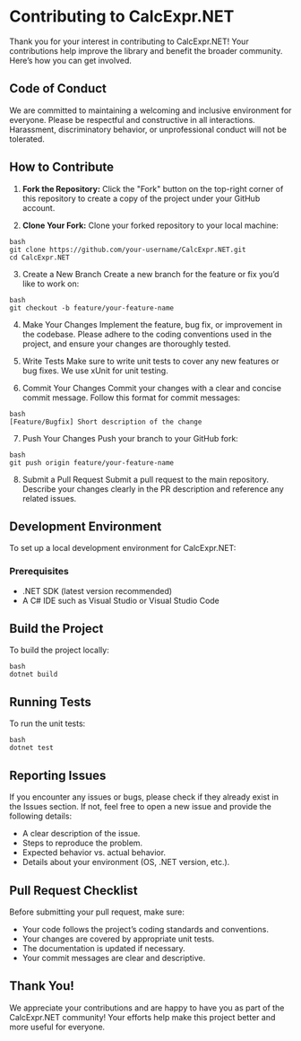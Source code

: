 # Contributing to CalcExpr.NET
Thank you for your interest in contributing to CalcExpr.NET! Your contributions help improve the library and benefit the broader community. Here’s how you can get involved.

## Code of Conduct
We are committed to maintaining a welcoming and inclusive environment for everyone. Please be respectful and constructive in all interactions. Harassment, discriminatory behavior, or unprofessional conduct will not be tolerated.

## How to Contribute
1. **Fork the Repository:**
Click the "Fork" button on the top-right corner of this repository to create a copy of the project under your GitHub account.

2. **Clone Your Fork:**
Clone your forked repository to your local machine:
```
bash
git clone https://github.com/your-username/CalcExpr.NET.git
cd CalcExpr.NET
```

3. Create a New Branch
Create a new branch for the feature or fix you’d like to work on:
```
bash
git checkout -b feature/your-feature-name
```

4. Make Your Changes
Implement the feature, bug fix, or improvement in the codebase. Please adhere to the coding conventions used in the project, and ensure your changes are thoroughly tested.

5. Write Tests
Make sure to write unit tests to cover any new features or bug fixes. We use xUnit for unit testing.

6. Commit Your Changes
Commit your changes with a clear and concise commit message. Follow this format for commit messages:
```
bash
[Feature/Bugfix] Short description of the change
```

7. Push Your Changes
Push your branch to your GitHub fork:
```
bash
git push origin feature/your-feature-name
```

8. Submit a Pull Request
Submit a pull request to the main repository. Describe your changes clearly in the PR description and reference any related issues.



## Development Environment
To set up a local development environment for CalcExpr.NET:

### Prerequisites
- .NET SDK (latest version recommended)
- A C# IDE such as Visual Studio or Visual Studio Code

## Build the Project
To build the project locally:
```
bash
dotnet build
```

## Running Tests
To run the unit tests:
```
bash
dotnet test
```
## Reporting Issues
If you encounter any issues or bugs, please check if they already exist in the Issues section. If not, feel free to open a new issue and provide the following details:

- A clear description of the issue.
- Steps to reproduce the problem.
- Expected behavior vs. actual behavior.
- Details about your environment (OS, .NET version, etc.).

## Pull Request Checklist
Before submitting your pull request, make sure:

- Your code follows the project’s coding standards and conventions.
- Your changes are covered by appropriate unit tests.
- The documentation is updated if necessary.
- Your commit messages are clear and descriptive.

## Thank You!
We appreciate your contributions and are happy to have you as part of the CalcExpr.NET community! Your efforts help make this project better and more useful for everyone.


